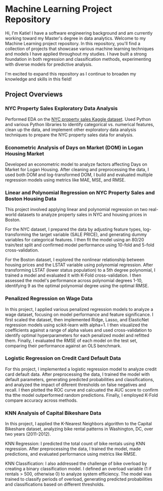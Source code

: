 # Machine Learning Project Repository

Hi, I'm Katie! I have a software engineering background and am currently working toward my Master's degree in data analytics. Welcome to my Machine Learning project repository. In this repository, you'll find a collection of projects that showcase various machine learning techniques and models I have applied throughout my studies. I have built a strong foundation in both regression and classification methods, experimenting with diverse models for predictive analysis.

I'm excited to expand this repository as I continue to broaden my knowledge and skills in this field!

## Project Overviews

### NYC Property Sales Exploratory Data Analysis
Performed EDA on the [NYC property sales Kaggle dataset](https://www.kaggle.com/new-york-city/nyc-property-salesLinks). Used Python and various Python libraries to identify categorical vs. numerical features, clean up the data, and implement other exploratory data analysis techniques to prepare the NYC property sales data for analysis.

### Econometric Analysis of Days on Market (DOM) in Logan Housing Market
Developed an econometric model to analyze factors affecting Days on Market for Logan Housing. After cleaning and preprocessing the data, I used both DOM and log-transformed DOM, I build and evaluated multiple regression models using metrics like MAE, MSE, and RMSE.

### Linear and Polynomial Regression on NYC Property Sales and Boston Housing Data
This project involved applying linear and polynomial regression on two real-world datasets to analyze property sales in NYC and housing prices in Boston.

For the NYC dataset, I prepared the data by adjusting feature types, log-transforming the target variable (SALE PRICE), and generating dummy variables for categorical features. I then fit the model using an 80/20 train/test split and confirmed model performance using 10-fold and 5-fold cross-validation.

For the Boston dataset, I explored the nonlinear relationship between housing prices and the LSTAT variable using polynomial regression. After transforming LSTAT (lower status population) to a 5th degree polynomial, I trained a model and evaluated it with K-Fold cross-validation. I then assessed the model's performance across polynomial degrees 1-10, identifying 9 as the optimal polynomial degree using the optimal RMSE.

### Penalized Regression on Wage Data
In this project, I applied various penalized regression models to analyze a wage dataset, focusing on model performance and feature significance. I first scaled the dataset, then implemented Ridge, Lasso, and ElasticNet regression models using scikit-learn with alpha=1. I then visualized the coefficients against a range of alpha values and used cross-validation to identify optimal hyperparameters for each penalized model and refitted them. Finally, I evaluated the RMSE of each model on the test set, comparing their performance against an OLS benchmark.

### Logistic Regression on Credit Card Default Data
For this project, I implemented a logistic regression model to analyze credit card default data. After preprocessing the data, I trained the model with default parameters, generating predicted probabilities and classifications, and analyzed the impact of diferent thresholds on false negatives and recall. I then plotted the ROC curve and calcuated the AUC score to confirm tha tthe model outperformed random predictions. Finally, I employed K-Fold compare accuracy across methods.

### KNN Analysis of Capital Bikeshare Data
In this project, I applied the K-Nearest Neighbors algorithm to the Capital Bikeshare dataset, analyzing bike rental patterns in Washington, DC, over two years (2011-2012).

KNN Regression: I predicted the total count of bike rentals using KNN regression. After preprocessing the data, I trained the model, made predictions, and evaluated performance using metrics like RMSE. 

KNN Classification: I also addressed the challenge of bike overload by creating a binary classification model. I defined an overload variable (1 if rentals > 500, otherwise 0) to analyze system efficiency. The model was trained to classify periods of overload, generating predicted probabilities and classifications based on different thresholds.

